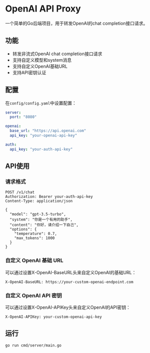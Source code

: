 # OpenAI API Proxy

一个简单的Go后端项目，用于转发OpenAI的chat completion接口请求。

## 功能

- 转发非流式OpenAI chat completion接口请求
- 支持自定义模型和system消息
- 支持自定义OpenAI基础URL
- 支持API密钥认证

## 配置

在`config/config.yaml`中设置配置：

```yaml
server:
  port: "8080"

openai:
  base_url: "https://api.openai.com"
  api_key: "your-openai-api-key"

auth:
  api_key: "your-auth-api-key"
```

## API使用

### 请求格式
```
POST /v1/chat
Authorization: Bearer your-auth-api-key
Content-Type: application/json

{
  "model": "gpt-3.5-turbo",
  "system": "你是一个有用的助手",
  "content": "你好，请介绍一下自己",
  "options": {
    "temperature": 0.7,
    "max_tokens": 1000
  }
}
```

### 自定义 OpenAI 基础 URL
可以通过设置X-OpenAI-BaseURL头来自定义OpenAI的基础URL：
```
X-OpenAI-BaseURL: https://your-custom-openai-endpoint.com
```

### 自定义 OpenAI API 密钥
可以通过设置X-OpenAI-APIKey头来自定义OpenAI的API密钥：
```
X-OpenAI-APIKey: your-custom-openai-api-key
```

## 运行
```bash
go run cmd/server/main.go
```